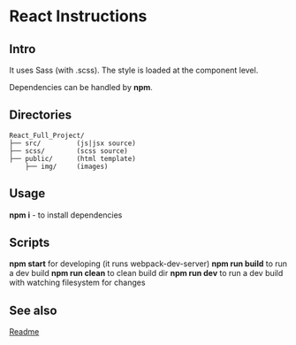 # React Instructions

## Intro

It uses Sass (with .scss). The style is loaded at the component level.

Dependencies can be handled by **npm**.

## Directories

``` 
React_Full_Project/
├── src/         (js|jsx source)
├── scss/        (scss source)
├── public/      (html template)
    ├── img/     (images)
```

## Usage

**npm i** - to install dependencies

## Scripts

**npm start** for developing (it runs webpack-dev-server)
**npm run build** to run a dev build
**npm run clean** to clean build dir
**npm run dev** to run a dev build with watching filesystem for changes

## See also

[Readme](./README.md)